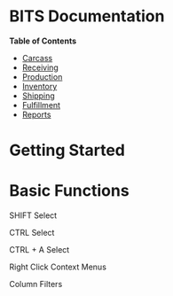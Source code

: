 # BITS Documentation

**Table of Contents**
- [Carcass](Docs/Carcass.html)
- [Receiving](Docs/Receiving.html)
- [Production](Docs/Production.html)
- [Inventory](Docs/Inventory.html)
- [Shipping](Docs/Shipping.html)
- [Fulfillment](Docs/Fulfillment.html)
- [Reports](Docs/Report.html)

# Getting Started


# Basic Functions
SHIFT Select

CTRL Select 

CTRL + A Select

Right Click Context Menus

Column Filters
